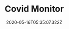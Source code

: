 ---
title: Covid Monitor
excerpt: A web app for monitoring Covid-19 situation, updated daily as long as the API is still available.
coverImage: '/img/projects/covidmonitor.png'
date: '2020-05-16T05:35:07.322Z'
stacks: Vue.js, mathdroid API, Bing API
url: https://covidmonitor.now.sh
---